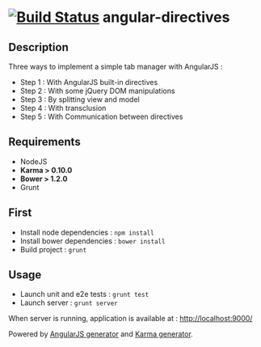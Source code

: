 [![Build Status](https://travis-ci.org/bcaudan/angular-directives.png?branch=master)](https://travis-ci.org/bcaudan/angular-directives)
angular-directives
==================

Description
-----------
Three ways to implement a simple tab manager with AngularJS :
* Step 1 : With AngularJS built-in directives
* Step 2 : With some jQuery DOM manipulations
* Step 3 : By splitting  view and model
* Step 4 : With transclusion
* Step 5 : With Communication between directives


Requirements
------------
* NodeJS
* __Karma > 0.10.0__
* __Bower > 1.2.0__
* Grunt

First
-----
* Install node dependencies : `npm install`
* Install bower dependencies : `bower install`
* Build project : `grunt`

Usage
-----
* Launch unit and e2e tests : `grunt test`
* Launch server : `grunt server`

When server is running, application is available at : [http://localhost:9000/](http://localhost:9000/) 


Powered by [AngularJS generator](https://github.com/yeoman/generator-angular) and [Karma generator](https://github.com/yeoman/generator-karma). 
